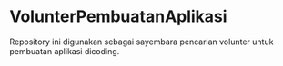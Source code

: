 # VolunterPembuatanAplikasi
Repository ini digunakan sebagai sayembara pencarian volunter untuk pembuatan aplikasi dicoding.
